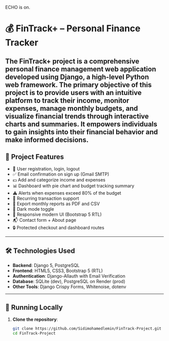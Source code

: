 ECHO is on.
# 💰 FinTrack+ – Personal Finance Tracker

The FinTrack+ project is a comprehensive personal finance management web application developed using Django, a high-level Python web framework. The primary objective of this project is to provide users with an intuitive platform to track their income, monitor expenses, manage monthly budgets, and visualize financial trends through interactive charts and summaries. It empowers individuals to gain insights into their financial behavior and make informed decisions.
---

## 🚀 Project Features

- 🔐 User registration, login, logout
- ✅ Email confirmation on sign up (Gmail SMTP)
- 💵 Add and categorize income and expenses
- 📊 Dashboard with pie chart and budget tracking summary
- ⚠️ Alerts when expenses exceed 80% of the budget
- 🔁 Recurring transaction support
- 🧾 Export monthly reports as PDF and CSV
- 🌙 Dark mode toggle
- 📁 Responsive modern UI (Bootstrap 5 RTL)
- 📬 Contact form + About page
- 🔒 Protected checkout and dashboard routes

---

## 🛠 Technologies Used

- **Backend**: Django 5, PostgreSQL
- **Frontend**: HTML5, CSS3, Bootstrap 5 (RTL)
- **Authentication**: Django-Allauth with Email Verification
- **Database**: SQLite (dev), PostgreSQL on Render (prod)
- **Other Tools**: Django Crispy Forms, Whitenoise, dotenv

---

## 🧪 Running Locally

1. **Clone the repository**:
   ```bash
   git clone https://github.com/Sidimohamedlemin/FinTrack-Project.git
   cd FinTrack-Project
